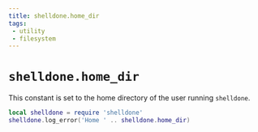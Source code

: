 ```yaml
---
title: shelldone.home_dir
tags:
 - utility
 - filesystem
---
```


# `shelldone.home_dir`

This constant is set to the home directory of the user running `shelldone`.

```lua
local shelldone = require 'shelldone'
shelldone.log_error('Home ' .. shelldone.home_dir)
```



